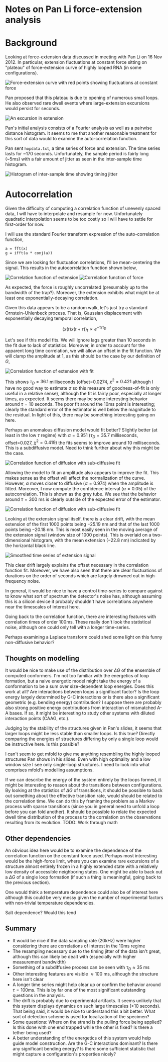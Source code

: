 # Notes on Pan Li force-extension analysis

# Background
Looking at force-extension data discussed in meeting with Pan Li on 16
Nov 2012. In particular, extension fluctuations at constant force
sitting on "plateau" of force-extension curve of highly looped
RNA (in some configurations).

![Force-extension curve with red points showing fluctuations at constant force](constant-force.png)

Pan proposed that this plateau is due to opening of numerous
small loops. He also observed rare dwell events where large-extension
excursions would persist for seconds.

![An excursion in extension](long-dwell.png)

Pan's initial analysis consists of a Fourier analysis as well as a
pairwise distance histogram. It seems to me that another reasonable
treatment for this sort of data would to examine the auto-correlation
function.

Pan sent `hopdata.txt`, a time series of force and extension. The time
series lasts for ~170 seconds. Unfortunately, the sample period is
fairly long (~5ms) with a fair amount of jitter as seen in the
inter-sample time histogram.

![Histogram of inter-sample time showing timing jitter](jitter.png)

# Autocorrelation

Given the difficulty of computing a correlation function of unevenly
spaced data, I will have to interpolate and resample for
now. Unfortunately quadratic interpolation seems to be too costly so I
will have to settle for first-order for now.

I will use the standard Fourier transform expression of the
auto-correlation function,

    a = fft(x)
    g = ifft(a * conj(a))

Since we are looking for fluctuation correlations, I'll be
mean-centering the signal. This results in the autocorrelation
function shown below,

![Correlation function of extension](extension-corr.png)
![Correlation function of force](force-corr.png)

As expected, the force is roughly uncorrelated (presumably up to the
bandwidth of the trap?). Moreover, the extension exhibits what might
be at least one exponentially-decaying correlation.

Given this data appears to be a random walk, let's just try a standard
Ornstein-Uhlenbeck process. That is, Gaussian displacement with
exponentially decaying temporal correlation,

$$\langle x(t) x(t+\tau) \rangle_t \propto e^{-\tau / \tau_D} $$

Let's see if this model fits. We will ignore lags greater than 10
seconds in the fit due to lack of statistics. Moreover, in order to
account for the apparent long time correlation, we will allow an
offset in the fit function. We will clamp the amplitude at 1, as this
should be the case by our definition of $G$,

![Correlation function of extension with fit](extension-corr-fit.png)

This shows $\tau_D = 36.1$ milliseconds (offset=0.0274, $\chi^2 =
0.421$ although I have no good way to estimate $\sigma$ so this
measure of goodness-of-fit is only useful in a relative sense),
although the fit is fairly poor, especially at longer times, as
expected. It seems there may be some interesting behavior around $\tau
= 10$ seconds. The poor fit around the 10ms point is interesting;
clearly the standard error of the estimator is well below the
magnitude to the residual. In light of this, there may be something
interesting going on here.

Perhaps an anomalous diffusion model would fit better? Slightly better
(at least in the low $\tau$ regime) with $\alpha=0.951$ ($\tau_D=35.7$
milliseconds, offset=0.027, $\chi^2 = 0.419$) the fits seems to
improve around 10 milliseconds. This is a subdiffusive model. Need to
think further about why this might be the case.

![Correlation function of diffusion with sub-diffusive fit](extension-corr-subdiff-fit.png)

Allowing the model to fit an amplitude also appears to improve the
fit. This makes sense as the offset will affect the normalization of
the curve. However, $\alpha$ moves closer to diffusive ($\alpha =
0.974$) when the amplitude is fitted. Moreover, I now compute the
confidence interval ($\alpha = 0.05$) of the autocorrelation. This is
shown as the grey tube. We see that the behavior around $\tau = 300$
ms is clearly outside of the expected error of the estimator.

![Correlation function of diffusion with sub-diffusive fit](extension-corr-subdiff-fit-2.png)

Looking at the extension signal itself, there is a clear drift, with
the mean extension of the first 1000 points being $-25.19$ nm and that
of the last 1000 points being $-20.18$ nm. This is most easily seen in
the moving average of the extension signal (window size of 1000
points). This is overlaid on a two-dimensional histogram, with the
mean extension ($-22.8$ nm) indicated by the horizontal black line.

![Smoothed time series of extension signal](extension-timeseries.png)

This clear drift largely explains the offset necessary in the
correlation function fit. Moreover, we have also seen that there are
clear fluctuations of durations on the order of seconds which are
largely drowned out in high-frequency noise. 

In general, it would be nice to have a control time-series to compare
against to know what sort of spectrum the detector's noise has,
although assuming this is a silicon device it probably shouldn't have
correlations anywhere near the timescales of interest here.

Going back to the correlation function, there are interesting features
with correlation times of order 100ms. These really don't look the
statistical noise, although one could only tell with a longer time-series.

Perhaps examining a Laplace transform could shed some light on this
funny non-diffusive behavior?

## Thoughts on modelling

It would be nice to make use of the distribution over $\Delta G$ of
the ensemble of computed conformers. I'm not too familiar with the
energetics of loop formation, but a naive energetic model might take
the energy of a conformation to be a sum over size-dependent loop
energies. Does this work at all? Are interactions between loops a
significant factor? Is the loop energy largely determined by G-C
interactions or is there also a significant geometric (e.g. bending
energy) contribution? I suppose there are probably also strong
positive energy contributions from interaction of mismatched A-A
bases. If so, it might be interesting to study other systems with
diluted interaction points (CAAG, etc.).

Judging by the stability of the structures given in Pan's slides, it
seems that larger loops might be less stable than smaller loops. Is
this true? Directly comparing the energies of structures differing by
only a single loop would be instructive here. Is this possible?

I can't seem to get mfold to give me anything resembling the highly
looped structures Pan shows in his slides. Even with high optimality
and a low window size I see only single-loop structures. I need to
look into what comprises mfold's modelling assumptions.

If we can describe the energy of the system entirely by the loops
formed, it might be interesting to reason about the transitions
between configurations. By looking at the statistics of $\Delta G$ of
transitions, it should be possible to back out something about the
effective transition rate, would should be related to the correlation
time. We can do this by framing the problem as a Markov process with
sparse transitions (since you in general need to unfold a loop before
you can fold another). It should be possible to relate the expected
dwell time distribution of the process to the correlation on the
observations resulting from its evolution. TODO: Work through math

## Other dependencies

An obvious idea here would be to examine the dependence of the
correlation function on the constant force used. Perhaps most
interesting would be the high-force limit, where you can examine rare
excursions of a structure almost entirely frozen in a highly
extended state with a relatively low density of accessible neighboring
states. One might be able to back out a $\Delta G$ of a single loop
formation (if such a thing is meaningful, going back to the previous
section).

One would think a temperature dependence could also be of interest
here although this could be very messy given the number of
experimental factors with non-trivial temperature dependencies.

Salt dependence? Would this tend


## Summary

 * It would be nice if the data sampling rate (20kHz) were higher
   considering there are correlations of interest in the 10ms regime
 * The resampling necessary due to the timing jitter of the data isn't
   great, although this can likely be dealt with (especially with
   higher measurement bandwidth)
 * Something of a subdiffusive process can be seen with $\tau_D
   \approx 35$ ms
 * Other interesting features are visible $\approx 100$ ms, although
   the structure here isn't clear
 * A longer time series might help clear up or confirm the behavior
   around $\tau = 100$ms. This is by far one of the most significant
   outstanding questions in the analysis.
 * The drift is probably due to experimental artifacts. It seems
   unlikely that this system displays dynamics on such large
   timescales (>10 seconds). That being said, it would be nice to
   understand this a bit better. What sort of detection scheme is used
   for localization of the specimen?
 * Some questions: Where on the strand is the pulling force being
   applied?  Is this done with one end trapped while the other is
   fixed? Is there a tether being used?
 * A better understanding of the energetics of this system would help
   guide model construction. Are the G-C interactions dominant? Is
   there any significant bending energy? Is there some sufficient
   statistic that might capture a configuration's properties nicely?


